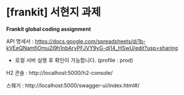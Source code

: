 # [frankit] **서현지** 과제

**Frankit global coding assignment**


API 명세서 : https://docs.google.com/spreadsheets/d/1b-kVEeQNamfiOmu2I9h1nbAryPFJVY9yG-dj14_HSwU/edit?usp=sharing


- 로컬 서버 실행 후 확인이 가능합니다. (profile : prod)

H2 콘솔 : http://localhost:5000/h2-console/

스웨거 : http://localhost:5000/swagger-ui/index.html#/